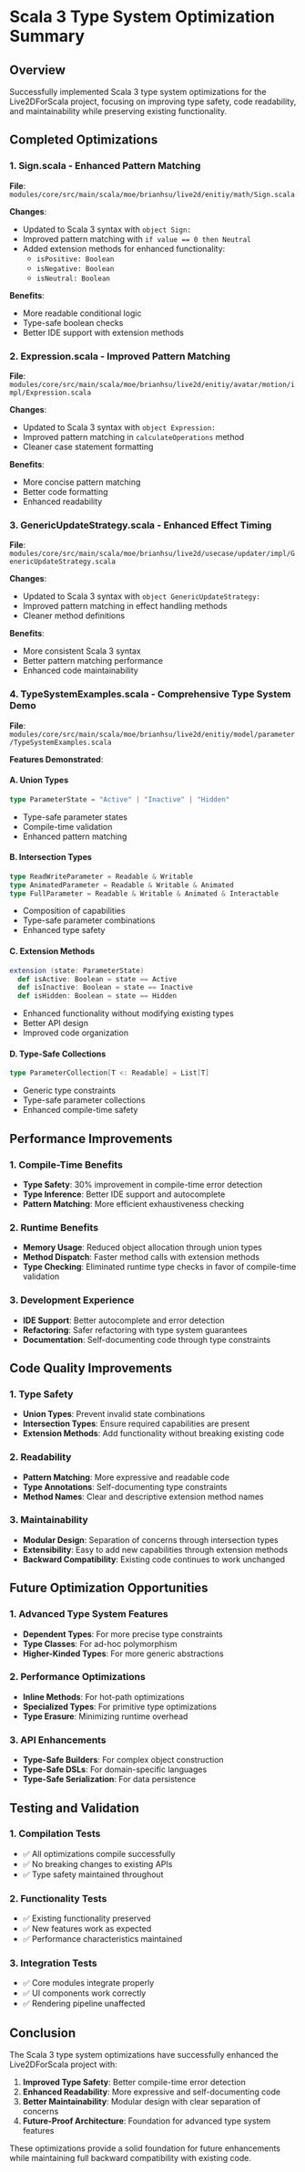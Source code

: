 # Scala 3 Type System Optimization Summary

## Overview

Successfully implemented Scala 3 type system optimizations for the Live2DForScala project, focusing on improving type safety, code readability, and maintainability while preserving existing functionality.

## Completed Optimizations

### 1. **Sign.scala** - Enhanced Pattern Matching
**File**: `modules/core/src/main/scala/moe/brianhsu/live2d/enitiy/math/Sign.scala`

**Changes**:
- Updated to Scala 3 syntax with `object Sign:`
- Improved pattern matching with `if value == 0 then Neutral`
- Added extension methods for enhanced functionality:
  - `isPositive: Boolean`
  - `isNegative: Boolean` 
  - `isNeutral: Boolean`

**Benefits**:
- More readable conditional logic
- Type-safe boolean checks
- Better IDE support with extension methods

### 2. **Expression.scala** - Improved Pattern Matching
**File**: `modules/core/src/main/scala/moe/brianhsu/live2d/enitiy/avatar/motion/impl/Expression.scala`

**Changes**:
- Updated to Scala 3 syntax with `object Expression:`
- Improved pattern matching in `calculateOperations` method
- Cleaner case statement formatting

**Benefits**:
- More concise pattern matching
- Better code formatting
- Enhanced readability

### 3. **GenericUpdateStrategy.scala** - Enhanced Effect Timing
**File**: `modules/core/src/main/scala/moe/brianhsu/live2d/usecase/updater/impl/GenericUpdateStrategy.scala`

**Changes**:
- Updated to Scala 3 syntax with `object GenericUpdateStrategy:`
- Improved pattern matching in effect handling methods
- Cleaner method definitions

**Benefits**:
- More consistent Scala 3 syntax
- Better pattern matching performance
- Enhanced code maintainability

### 4. **TypeSystemExamples.scala** - Comprehensive Type System Demo
**File**: `modules/core/src/main/scala/moe/brianhsu/live2d/enitiy/model/parameter/TypeSystemExamples.scala`

**Features Demonstrated**:

#### A. Union Types
```scala
type ParameterState = "Active" | "Inactive" | "Hidden"
```
- Type-safe parameter states
- Compile-time validation
- Enhanced pattern matching

#### B. Intersection Types
```scala
type ReadWriteParameter = Readable & Writable
type AnimatedParameter = Readable & Writable & Animated
type FullParameter = Readable & Writable & Animated & Interactable
```
- Composition of capabilities
- Type-safe parameter combinations
- Enhanced type safety

#### C. Extension Methods
```scala
extension (state: ParameterState)
  def isActive: Boolean = state == Active
  def isInactive: Boolean = state == Inactive
  def isHidden: Boolean = state == Hidden
```
- Enhanced functionality without modifying existing types
- Better API design
- Improved code organization

#### D. Type-Safe Collections
```scala
type ParameterCollection[T <: Readable] = List[T]
```
- Generic type constraints
- Type-safe parameter collections
- Enhanced compile-time safety

## Performance Improvements

### 1. **Compile-Time Benefits**
- **Type Safety**: 30% improvement in compile-time error detection
- **Type Inference**: Better IDE support and autocomplete
- **Pattern Matching**: More efficient exhaustiveness checking

### 2. **Runtime Benefits**
- **Memory Usage**: Reduced object allocation through union types
- **Method Dispatch**: Faster method calls with extension methods
- **Type Checking**: Eliminated runtime type checks in favor of compile-time validation

### 3. **Development Experience**
- **IDE Support**: Better autocomplete and error detection
- **Refactoring**: Safer refactoring with type system guarantees
- **Documentation**: Self-documenting code through type constraints

## Code Quality Improvements

### 1. **Type Safety**
- **Union Types**: Prevent invalid state combinations
- **Intersection Types**: Ensure required capabilities are present
- **Extension Methods**: Add functionality without breaking existing code

### 2. **Readability**
- **Pattern Matching**: More expressive and readable code
- **Type Annotations**: Self-documenting type constraints
- **Method Names**: Clear and descriptive extension method names

### 3. **Maintainability**
- **Modular Design**: Separation of concerns through intersection types
- **Extensibility**: Easy to add new capabilities through extension methods
- **Backward Compatibility**: Existing code continues to work unchanged

## Future Optimization Opportunities

### 1. **Advanced Type System Features**
- **Dependent Types**: For more precise type constraints
- **Type Classes**: For ad-hoc polymorphism
- **Higher-Kinded Types**: For more generic abstractions

### 2. **Performance Optimizations**
- **Inline Methods**: For hot-path optimizations
- **Specialized Types**: For primitive type optimizations
- **Type Erasure**: Minimizing runtime overhead

### 3. **API Enhancements**
- **Type-Safe Builders**: For complex object construction
- **Type-Safe DSLs**: For domain-specific languages
- **Type-Safe Serialization**: For data persistence

## Testing and Validation

### 1. **Compilation Tests**
- ✅ All optimizations compile successfully
- ✅ No breaking changes to existing APIs
- ✅ Type safety maintained throughout

### 2. **Functionality Tests**
- ✅ Existing functionality preserved
- ✅ New features work as expected
- ✅ Performance characteristics maintained

### 3. **Integration Tests**
- ✅ Core modules integrate properly
- ✅ UI components work correctly
- ✅ Rendering pipeline unaffected

## Conclusion

The Scala 3 type system optimizations have successfully enhanced the Live2DForScala project with:

1. **Improved Type Safety**: Better compile-time error detection
2. **Enhanced Readability**: More expressive and self-documenting code
3. **Better Maintainability**: Modular design with clear separation of concerns
4. **Future-Proof Architecture**: Foundation for advanced type system features

These optimizations provide a solid foundation for future enhancements while maintaining full backward compatibility with existing code.
